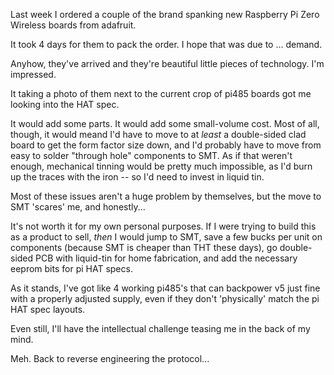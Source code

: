Last week I ordered a couple of the brand spanking new Raspberry Pi Zero Wireless boards from adafruit.

It took 4 days for them to pack the order. I hope that was due to ... demand.

Anyhow, they've arrived and they're beautiful little pieces of technology. I'm impressed.


It taking a photo of them next to the current crop of pi485 boards got me looking into the HAT spec.

It would add some parts. It would add some small-volume cost. Most of all, though, it would meand I'd have to
move to at _least_ a double-sided clad board to get the form factor size down, and I'd probably have to move
from easy to solder "through hole" components to SMT. As if that weren't enough, mechanical tinning would be
pretty much impossible, as I'd burn up the traces with the iron -- so I'd need to invest in liquid tin.

Most of these issues aren't a huge problem by themselves, but the move to SMT 'scares' me, and honestly...

It's not worth it for my own personal purposes. If I were trying to build this as a product to sell, _then_
I would jump to SMT, save a few bucks per unit on components (because SMT is cheaper than THT these days), go
double-sided PCB with liquid-tin for home fabrication, and add the necessary eeprom bits for pi HAT specs.

As it stands, I've got like 4 working pi485's that can backpower v5 just fine with a properly adjusted supply,
even if they don't 'physically' match the pi HAT spec layouts.

Even still, I'll have the intellectual challenge teasing me in the back of my mind.

Meh. Back to reverse engineering the protocol... 
